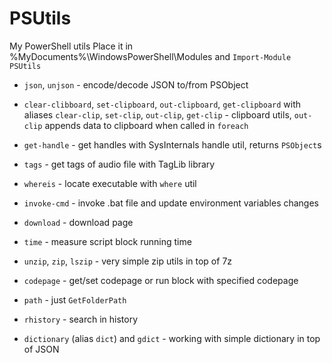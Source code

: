 PSUtils
=======

My PowerShell utils
Place it in %MyDocuments%\WindowsPowerShell\Modules and `Import-Module PSUtils`

* `json`, `unjson` - encode/decode JSON to/from PSObject
* `clear-clibboard`, `set-clipboard`, `out-clipboard`, `get-clipboard` with aliases `clear-clip`, `set-clip`, `out-clip`, `get-clip` - clipboard utils, `out-clip` appends data to clipboard when called in `foreach`
* `get-handle` - get handles with SysInternals handle util, returns `PSObject`s
* `tags` - get tags of audio file with TagLib library
* `whereis` - locate executable with `where` util
* `invoke-cmd` - invoke .bat file and update environment variables changes

* `download` - download page
* `time` - measure script block running time
* `unzip`, `zip`, `lszip` - very simple zip utils in top of 7z
* `codepage` - get/set codepage or run block with specified codepage
* `path` - just `GetFolderPath`
* `rhistory` - search in history
* `dictionary` (alias `dict`) and `gdict` - working with simple dictionary in top of JSON

